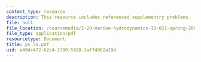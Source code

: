 ```yaml
---
content_type: resource
description: This resource includes referenced supplementry problems.
file: null
file_location: /coursemedia/2-20-marine-hydrodynamics-13-021-spring-2005/a40dc47262c4170059281af74062a19d_ps_5a.pdf
file_type: application/pdf
resourcetype: Document
title: ps_5a.pdf
uid: a40dc472-62c4-1700-5928-1af74062a19d
---
```

